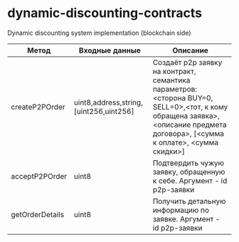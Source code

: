 # dynamic-discounting-contracts
Dynamic discounting system implementation (blockchain side)


| Метод | Входные данные | Описание |
| --- | --- | --- |
| createP2POrder | uint8,address,string,[uint256,uint256]| Создаёт p2p заявку на контракт, семантика параметров: <сторона BUY=0, SELL=0>,<тот, к кому обращена заявка>, <описание предмета договора>, [<сумма к оплате>, <сумма скидки>]|
| acceptP2POrder | uint8 | Подтвердить чужую заявку, обращенную к себе. Аргумент - id p2p-заявки |
| getOrderDetails | uint8 | Получить детальную информацию по заявке. Аргумент - id p2p-заявки |
